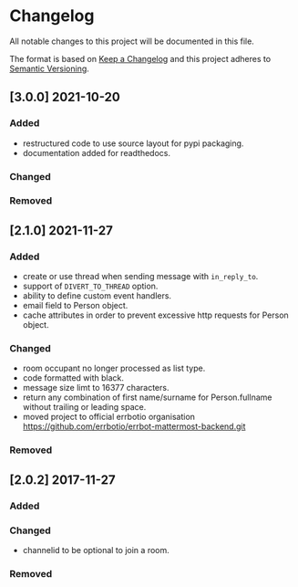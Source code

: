 # Changelog
All notable changes to this project will be documented in this file.

The format is based on [Keep a Changelog](http://keepachangelog.com/en/1.0.0/)
and this project adheres to [Semantic Versioning](http://semver.org/spec/v2.0.0.html).

##  [3.0.0] 2021-10-20

### Added
  - restructured code to use source layout for pypi packaging.
  - documentation added for readthedocs.

### Changed

### Removed


##  [2.1.0] 2021-11-27

### Added
  - create or use thread when sending message with `in_reply_to`.
  - support of `DIVERT_TO_THREAD` option.
  - ability to define custom event handlers.
  - email field to Person object.
  - cache attributes in order to prevent excessive http requests for Person object.
  
### Changed
  - room occupant no longer processed as list type.
  - code formatted with black.
  - message size limt to 16377 characters.
  - return any combination of first name/surname for Person.fullname without trailing or leading space.
  - moved project to official errbotio organisation https://github.com/errbotio/errbot-mattermost-backend.git
  
### Removed


##  [2.0.2] 2017-11-27

### Added

### Changed
  - channelid to be optional to join a room.
  
### Removed
